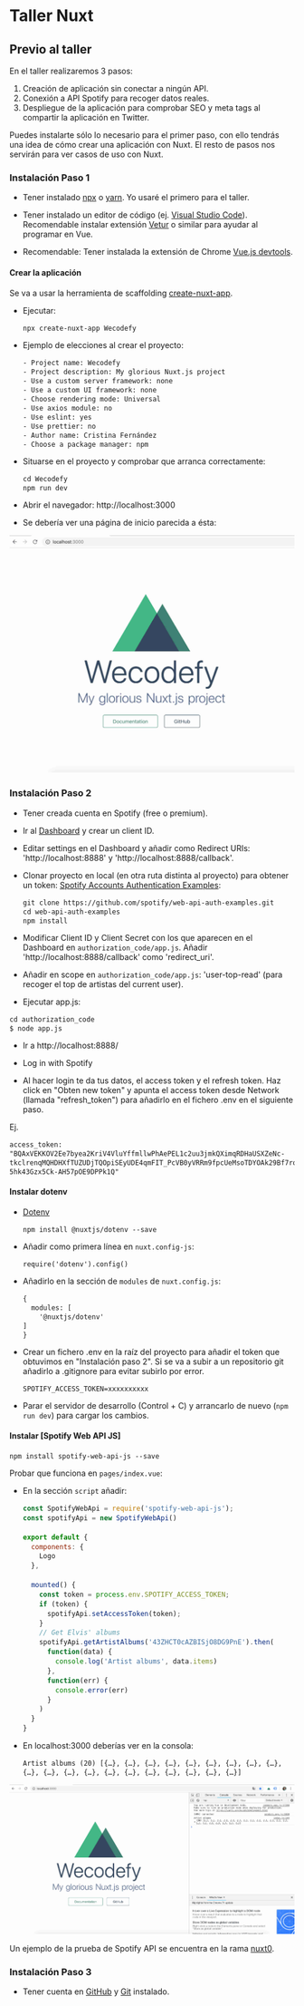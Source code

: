 # Taller Nuxt

## Previo al taller

En el taller realizaremos 3 pasos:

1. Creación de aplicación sin conectar a ningún API.
2. Conexión a API Spotify para recoger datos reales.
3. Despliegue de la aplicación para comprobar SEO y meta tags al compartir la aplicación en Twitter.

Puedes instalarte sólo lo necesario para el primer paso, con ello tendrás una idea de cómo crear una aplicación con Nuxt. El resto de pasos nos servirán para ver casos de uso con Nuxt.

### Instalación Paso 1

- Tener instalado [npx](https://www.npmjs.com/package/npx) o [yarn](https://yarnpkg.com/en/). Yo usaré el primero para el taller.

- Tener instalado un editor de código (ej. [Visual Studio Code](https://code.visualstudio.com/)). Recomendable instalar extensión [Vetur](https://github.com/vuejs/vetur) o similar para ayudar al programar en Vue.

- Recomendable: Tener instalada la extensión de Chrome [Vue.js devtools](https://chrome.google.com/webstore/detail/vuejs-devtools/nhdogjmejiglipccpnnnanhbledajbpd?hl=en).

#### Crear la aplicación

Se va a usar la herramienta de scaffolding [create-nuxt-app](https://nuxtjs.org/guide/installation/#using-code-create-nuxt-app-code-).

- Ejecutar:

  ```
  npx create-nuxt-app Wecodefy
  ```

- Ejemplo de elecciones al crear el proyecto:
    ```
    - Project name: Wecodefy
    - Project description: My glorious Nuxt.js project
    - Use a custom server framework: none
    - Use a custom UI framework: none
    - Choose rendering mode: Universal
    - Use axios module: no
    - Use eslint: yes
    - Use prettier: no
    - Author name: Cristina Fernández
    - Choose a package manager: npm
    ```

- Situarse en el proyecto y comprobar que arranca correctamente:

    ```
    cd Wecodefy
    npm run dev
    ```

- Abrir el navegador: http://localhost:3000

- Se debería ver una página de inicio parecida a ésta:

![Imagen página inicio con título y logo](md-images/home-page.jpg?raw=true)

### Instalación Paso 2

- Tener creada cuenta en Spotify (free o premium).

- Ir al [Dashboard](https://developer.spotify.com/dashboard/) y crear un client ID.

- Editar settings en el Dashboard y añadir como Redirect URIs: 'http://localhost:8888' y 'http://localhost:8888/callback'.

- Clonar proyecto en local (en otra ruta distinta al proyecto) para obtener un token: [Spotify Accounts Authentication Examples](https://github.com/spotify/web-api-auth-examples):

    ```
    git clone https://github.com/spotify/web-api-auth-examples.git
    cd web-api-auth-examples
    npm install
    ```

- Modificar Client ID y Client Secret con los que aparecen en el Dashboard en `authorization_code/app.js`. Añadir 'http://localhost:8888/callback' como 'redirect_uri'.

- Añadir en scope en `authorization_code/app.js`: 'user-top-read' (para recoger el top de artistas del current user).

- Ejecutar app.js:

```
cd authorization_code
$ node app.js
```

- Ir a http://localhost:8888/

- Log in with Spotify

- Al hacer login te da tus datos, el access token y el refresh token. Haz click en "Obten new token" y apunta el access token desde Network (llamada "refresh_token") para añadirlo en el fichero .env en el siguiente paso.

Ej.

```
access_token: "BQAxVEKKOV2Ee7byea2KriV4VluYffmllwPhAePEL1c2uu3jmkQXimqRDHaUSXZeNc-tkclrenqMQHDHXfTUZUDjTQOpiSEyUDE4qmFIT_PcVB0yVRRm9fpcUeMsoTDYOAk29Bf7rq1-5hk43Gzx5Ck-AH57pOE9DPPk1Q"

```

#### Instalar dotenv

- [Dotenv](https://github.com/nuxt-community/dotenv-module)

  ```
  npm install @nuxtjs/dotenv --save
  ```

- Añadir como primera línea en `nuxt.config-js`:
  ```
  require('dotenv').config()
  ```

- Añadirlo en la sección de `modules` de `nuxt.config.js`:

  ```
  {
    modules: [
      '@nuxtjs/dotenv'
  ]
  }
  ```

- Crear un fichero .env en la raíz del proyecto para añadir el token que obtuvimos en "Instalación paso 2". Si se va a subir a un repositorio git añadirlo a .gitignore para evitar subirlo por error.

  ```
  SPOTIFY_ACCESS_TOKEN=xxxxxxxxxx
  ```

- Parar el servidor de desarrollo (Control + C) y arrancarlo de nuevo (`npm run dev`) para cargar los cambios.

#### Instalar [Spotify Web API JS]

  ```
  npm install spotify-web-api-js --save
  ```

Probar que funciona en `pages/index.vue`:
- En la sección `script` añadir:

  ```js
  const SpotifyWebApi = require('spotify-web-api-js');
  const spotifyApi = new SpotifyWebApi()

  export default {
    components: {
      Logo
    },

    mounted() {
      const token = process.env.SPOTIFY_ACCESS_TOKEN;
      if (token) {
        spotifyApi.setAccessToken(token);
      }
      // Get Elvis' albums
      spotifyApi.getArtistAlbums('43ZHCT0cAZBISjO8DG9PnE').then(
        function(data) {
          console.log('Artist albums', data.items)
        },
        function(err) {
          console.error(err)
        }
      )
    }
  }
  ```

- En localhost:3000 deberías ver en la consola:

  ```
  Artist albums (20) [{…}, {…}, {…}, {…}, {…}, {…}, {…}, {…}, {…}, {…}, {…}, {…}, {…}, {…}, {…}, {…}, {…}, {…}, {…}, {…}]
  ```

![Imagen consola JS](md-images/spotify-test.jpg?raw=true)

Un ejemplo de la prueba de Spotify API se encuentra en la rama [nuxt0](https://github.com/cristinafsanz/taller-nuxt/tree/nuxt0).

### Instalación Paso 3

- Tener cuenta en [GitHub](https://github.com/) y [Git](https://tutorial.djangogirls.org/es/installation/#instalar-git) instalado.
